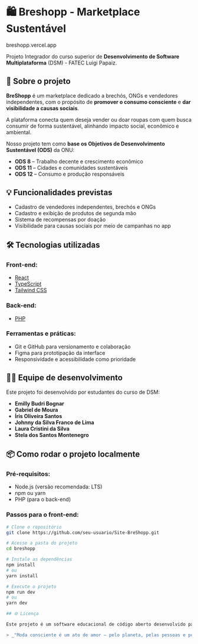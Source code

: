 # 🛍️ Breshopp - Marketplace Sustentável
breshopp.vercel.app

Projeto Integrador do curso superior de **Desenvolvimento de Software Multiplataforma** (DSM) - FATEC Luigi Papaiz.

## 🌱 Sobre o projeto

**BreShopp** é um marketplace dedicado a brechós, ONGs e vendedores independentes, com o propósito de **promover o consumo consciente** e **dar visibilidade a causas sociais**.

A plataforma conecta quem deseja vender ou doar roupas com quem busca consumir de forma sustentável, alinhando impacto social, econômico e ambiental.

Nosso projeto tem como **base os Objetivos de Desenvolvimento Sustentável (ODS)** da ONU:

- **ODS 8** – Trabalho decente e crescimento econômico  
- **ODS 11** – Cidades e comunidades sustentáveis  
- **ODS 12** – Consumo e produção responsáveis  

## 💡 Funcionalidades previstas

- Cadastro de vendedores independentes, brechós e ONGs
- Cadastro e exibição de produtos de segunda mão
- Sistema de recompensas por doação
- Visibilidade para causas sociais por meio de campanhas no app

## 🛠️ Tecnologias utilizadas

### Front-end:
- [React](https://reactjs.org/)
- [TypeScript](https://www.typescriptlang.org/)
- [Tailwind CSS](https://tailwindcss.com/)

### Back-end:
- [PHP](https://www.php.net/)

### Ferramentas e práticas:
- Git e GitHub para versionamento e colaboração
- Figma para prototipação da interface
- Responsividade e acessibilidade como prioridade

## 👨‍💻 Equipe de desenvolvimento

Este projeto foi desenvolvido por estudantes do curso de DSM:

- **Emilly Budri Bognar**
- **Gabriel de Moura**
- **Íris Oliveira Santos**
- **Johnny da Silva Franco de Lima**
- **Laura Cristini da Silva**
- **Stela dos Santos Montenegro**

## 📦 Como rodar o projeto localmente

### Pré-requisitos:
- Node.js (versão recomendada: LTS)
- npm ou yarn
- PHP (para o back-end)

### Passos para o front-end:

```bash
# Clone o repositório
git clone https://github.com/seu-usuario/Site-BreShopp.git

# Acesse a pasta do projeto
cd breshopp

# Instale as dependências
npm install
# ou
yarn install

# Execute o projeto
npm run dev
# ou
yarn dev

## 🌐 Licença

Este projeto é um software educacional de código aberto desenvolvido para fins acadêmicos e sociais. Licenciado sob a **MIT License**.

> _"Moda consciente é um ato de amor — pelo planeta, pelas pessoas e por você."_ 💚
